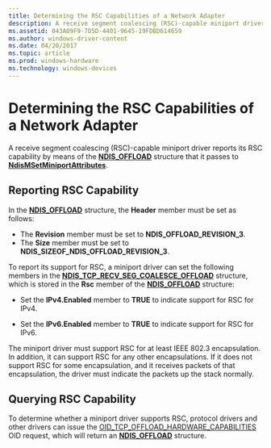 ```yaml
---
title: Determining the RSC Capabilities of a Network Adapter
description: A receive segment coalescing (RSC)-capable miniport driver reports its RSC capability by means of the NDIS\_OFFLOAD structure that it passes to NdisMSetMiniportAttributes.
ms.assetid: 043A09F9-7D5D-4401-9645-19FDBD614659
ms.author: windows-driver-content
ms.date: 04/20/2017
ms.topic: article
ms.prod: windows-hardware
ms.technology: windows-devices
---
```


# Determining the RSC Capabilities of a Network Adapter


A receive segment coalescing (RSC)-capable miniport driver reports its RSC capability by means of the [**NDIS\_OFFLOAD**](https://msdn.microsoft.com/library/windows/hardware/ff566599) structure that it passes to [**NdisMSetMiniportAttributes**](https://msdn.microsoft.com/library/windows/hardware/ff563672).

## Reporting RSC Capability


In the [**NDIS\_OFFLOAD**](https://msdn.microsoft.com/library/windows/hardware/ff566599) structure, the **Header** member must be set as follows:

-   The **Revision** member must be set to **NDIS\_OFFLOAD\_REVISION\_3**.
-   The **Size** member must be set to **NDIS\_SIZEOF\_NDIS\_OFFLOAD\_REVISION\_3**.

To report its support for RSC, a miniport driver can set the following members in the [**NDIS\_TCP\_RECV\_SEG\_COALESCE\_OFFLOAD**](https://msdn.microsoft.com/library/windows/hardware/hh439827) structure, which is stored in the **Rsc** member of the [**NDIS\_OFFLOAD**](https://msdn.microsoft.com/library/windows/hardware/ff566599) structure:

-   Set the **IPv4.Enabled** member to **TRUE** to indicate support for RSC for IPv4.

-   Set the **IPv6.Enabled** member to **TRUE** to indicate support for RSC for IPv6.

The miniport driver must support RSC for at least IEEE 802.3 encapsulation. In addition, it can support RSC for any other encapsulations. If it does not support RSC for some encapsulation, and it receives packets of that encapsulation, the driver must indicate the packets up the stack normally.

## Querying RSC Capability


To determine whether a miniport driver supports RSC, protocol drivers and other drivers can issue the [OID\_TCP\_OFFLOAD\_HARDWARE\_CAPABILITIES](https://msdn.microsoft.com/library/windows/hardware/ff569806) OID request, which will return an [**NDIS\_OFFLOAD**](https://msdn.microsoft.com/library/windows/hardware/ff566599) structure.

 

 





